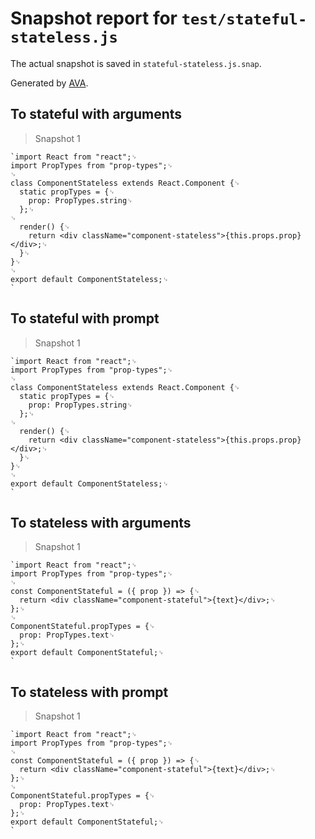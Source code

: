 # Snapshot report for `test/stateful-stateless.js`

The actual snapshot is saved in `stateful-stateless.js.snap`.

Generated by [AVA](https://ava.li).

## To stateful with arguments

> Snapshot 1

    `import React from "react";␊
    import PropTypes from "prop-types";␊
    ␊
    class ComponentStateless extends React.Component {␊
      static propTypes = {␊
        prop: PropTypes.string␊
      };␊
    ␊
      render() {␊
        return <div className="component-stateless">{this.props.prop}</div>;␊
      }␊
    }␊
    ␊
    export default ComponentStateless;␊
    `

## To stateful with prompt

> Snapshot 1

    `import React from "react";␊
    import PropTypes from "prop-types";␊
    ␊
    class ComponentStateless extends React.Component {␊
      static propTypes = {␊
        prop: PropTypes.string␊
      };␊
    ␊
      render() {␊
        return <div className="component-stateless">{this.props.prop}</div>;␊
      }␊
    }␊
    ␊
    export default ComponentStateless;␊
    `

## To stateless with arguments

> Snapshot 1

    `import React from "react";␊
    import PropTypes from "prop-types";␊
    ␊
    const ComponentStateful = ({ prop }) => {␊
      return <div className="component-stateful">{text}</div>;␊
    };␊
    ␊
    ComponentStateful.propTypes = {␊
      prop: PropTypes.text␊
    };␊
    export default ComponentStateful;␊
    `

## To stateless with prompt

> Snapshot 1

    `import React from "react";␊
    import PropTypes from "prop-types";␊
    ␊
    const ComponentStateful = ({ prop }) => {␊
      return <div className="component-stateful">{text}</div>;␊
    };␊
    ␊
    ComponentStateful.propTypes = {␊
      prop: PropTypes.text␊
    };␊
    export default ComponentStateful;␊
    `
